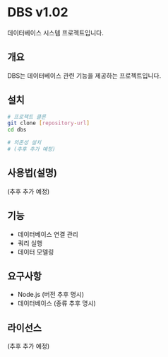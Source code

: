 # DBS v1.02

데이터베이스 시스템 프로젝트입니다.

## 개요

DBS는 데이터베이스 관련 기능을 제공하는 프로젝트입니다.

## 설치

```bash
# 프로젝트 클론
git clone [repository-url]
cd dbs

# 의존성 설치
# (추후 추가 예정)
```

## 사용법(설명)

(추후 추가 예정)

## 기능

- 데이터베이스 연결 관리
- 쿼리 실행
- 데이터 모델링

## 요구사항

- Node.js (버전 추후 명시)
- 데이터베이스 (종류 추후 명시)

## 라이선스

(추후 추가 예정)